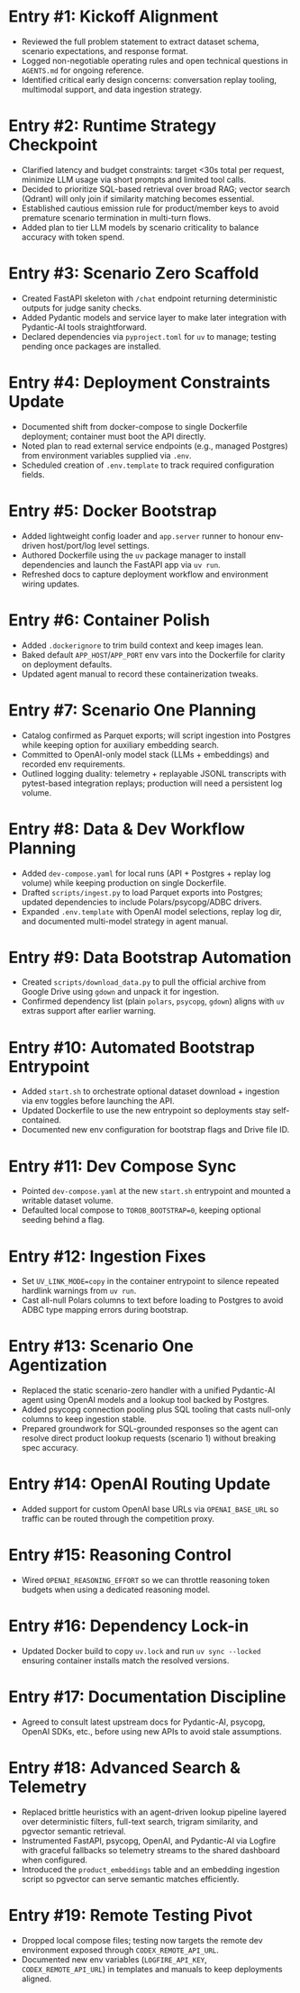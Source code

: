 # Entry #1: Kickoff Alignment
- Reviewed the full problem statement to extract dataset schema, scenario expectations, and response format.
- Logged non-negotiable operating rules and open technical questions in `AGENTS.md` for ongoing reference.
- Identified critical early design concerns: conversation replay tooling, multimodal support, and data ingestion strategy.

# Entry #2: Runtime Strategy Checkpoint
- Clarified latency and budget constraints: target <30s total per request, minimize LLM usage via short prompts and limited tool calls.
- Decided to prioritize SQL-based retrieval over broad RAG; vector search (Qdrant) will only join if similarity matching becomes essential.
- Established cautious emission rule for product/member keys to avoid premature scenario termination in multi-turn flows.
- Added plan to tier LLM models by scenario criticality to balance accuracy with token spend.

# Entry #3: Scenario Zero Scaffold
- Created FastAPI skeleton with `/chat` endpoint returning deterministic outputs for judge sanity checks.
- Added Pydantic models and service layer to make later integration with Pydantic-AI tools straightforward.
- Declared dependencies via `pyproject.toml` for `uv` to manage; testing pending once packages are installed.

# Entry #4: Deployment Constraints Update
- Documented shift from docker-compose to single Dockerfile deployment; container must boot the API directly.
- Noted plan to read external service endpoints (e.g., managed Postgres) from environment variables supplied via `.env`.
- Scheduled creation of `.env.template` to track required configuration fields.

# Entry #5: Docker Bootstrap
- Added lightweight config loader and `app.server` runner to honour env-driven host/port/log level settings.
- Authored Dockerfile using the `uv` package manager to install dependencies and launch the FastAPI app via `uv run`.
- Refreshed docs to capture deployment workflow and environment wiring updates.

# Entry #6: Container Polish
- Added `.dockerignore` to trim build context and keep images lean.
- Baked default `APP_HOST`/`APP_PORT` env vars into the Dockerfile for clarity on deployment defaults.
- Updated agent manual to record these containerization tweaks.

# Entry #7: Scenario One Planning
- Catalog confirmed as Parquet exports; will script ingestion into Postgres while keeping option for auxiliary embedding search.
- Committed to OpenAI-only model stack (LLMs + embeddings) and recorded env requirements.
- Outlined logging duality: telemetry + replayable JSONL transcripts with pytest-based integration replays; production will need a persistent log volume.

# Entry #8: Data & Dev Workflow Planning
- Added `dev-compose.yaml` for local runs (API + Postgres + replay log volume) while keeping production on single Dockerfile.
- Drafted `scripts/ingest.py` to load Parquet exports into Postgres; updated dependencies to include Polars/psycopg/ADBC drivers.
- Expanded `.env.template` with OpenAI model selections, replay log dir, and documented multi-model strategy in agent manual.

# Entry #9: Data Bootstrap Automation
- Created `scripts/download_data.py` to pull the official archive from Google Drive using `gdown` and unpack it for ingestion.
- Confirmed dependency list (plain `polars`, `psycopg`, `gdown`) aligns with `uv` extras support after earlier warning.

# Entry #10: Automated Bootstrap Entrypoint
- Added `start.sh` to orchestrate optional dataset download + ingestion via env toggles before launching the API.
- Updated Dockerfile to use the new entrypoint so deployments stay self-contained.
- Documented new env configuration for bootstrap flags and Drive file ID.

# Entry #11: Dev Compose Sync
- Pointed `dev-compose.yaml` at the new `start.sh` entrypoint and mounted a writable dataset volume.
- Defaulted local compose to `TOROB_BOOTSTRAP=0`, keeping optional seeding behind a flag.

# Entry #12: Ingestion Fixes
- Set `UV_LINK_MODE=copy` in the container entrypoint to silence repeated hardlink warnings from `uv run`.
- Cast all-null Polars columns to text before loading to Postgres to avoid ADBC type mapping errors during bootstrap.

# Entry #13: Scenario One Agentization
- Replaced the static scenario-zero handler with a unified Pydantic-AI agent using OpenAI models and a lookup tool backed by Postgres.
- Added psycopg connection pooling plus SQL tooling that casts null-only columns to keep ingestion stable.
- Prepared groundwork for SQL-grounded responses so the agent can resolve direct product lookup requests (scenario 1) without breaking spec accuracy.

# Entry #14: OpenAI Routing Update
- Added support for custom OpenAI base URLs via `OPENAI_BASE_URL` so traffic can be routed through the competition proxy.

# Entry #15: Reasoning Control
- Wired `OPENAI_REASONING_EFFORT` so we can throttle reasoning token budgets when using a dedicated reasoning model.

# Entry #16: Dependency Lock-in
- Updated Docker build to copy `uv.lock` and run `uv sync --locked` ensuring container installs match the resolved versions.

# Entry #17: Documentation Discipline
- Agreed to consult latest upstream docs for Pydantic-AI, psycopg, OpenAI SDKs, etc., before using new APIs to avoid stale assumptions.

# Entry #18: Advanced Search & Telemetry
- Replaced brittle heuristics with an agent-driven lookup pipeline layered over deterministic filters, full-text search, trigram similarity, and pgvector semantic retrieval.
- Instrumented FastAPI, psycopg, OpenAI, and Pydantic-AI via Logfire with graceful fallbacks so telemetry streams to the shared dashboard when configured.
- Introduced the `product_embeddings` table and an embedding ingestion script so pgvector can serve semantic matches efficiently.

# Entry #19: Remote Testing Pivot
- Dropped local compose files; testing now targets the remote dev environment exposed through `CODEX_REMOTE_API_URL`.
- Documented new env variables (`LOGFIRE_API_KEY`, `CODEX_REMOTE_API_URL`) in templates and manuals to keep deployments aligned.
